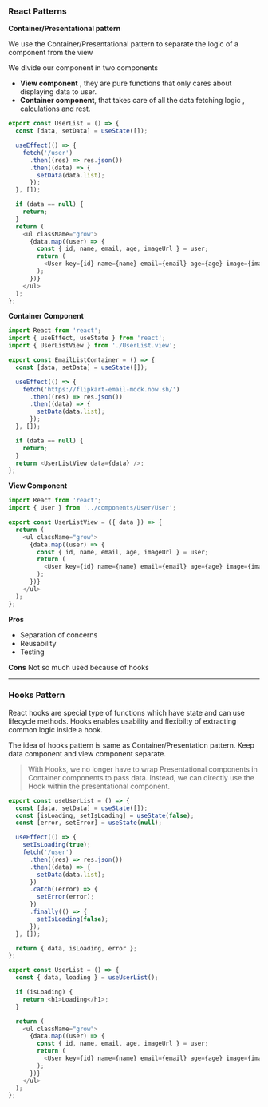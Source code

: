 ### React Patterns

<b>Container/Presentational pattern</b>

We use the Container/Presentational pattern to separate the logic of a component from the view

We divide our component in two components

- **View component** , they are pure functions that only cares about displaying data to user.
- **Container component**, that takes care of all the data fetching logic , calculations and rest.

```js
export const UserList = () => {
  const [data, setData] = useState([]);

  useEffect(() => {
    fetch('/user')
      .then((res) => res.json())
      .then((data) => {
        setData(data.list);
      });
  }, []);

  if (data == null) {
    return;
  }
  return (
    <ul className="grow">
      {data.map((user) => {
        const { id, name, email, age, imageUrl } = user;
        return (
          <User key={id} name={name} email={email} age={age} image={imageUrl} />
        );
      })}
    </ul>
  );
};
```

**Container Component**

```js
import React from 'react';
import { useEffect, useState } from 'react';
import { UserListView } from './UserList.view';

export const EmailListContainer = () => {
  const [data, setData] = useState([]);

  useEffect(() => {
    fetch('https://flipkart-email-mock.now.sh/')
      .then((res) => res.json())
      .then((data) => {
        setData(data.list);
      });
  }, []);

  if (data == null) {
    return;
  }
  return <UserListView data={data} />;
};
```

**View Component**

```js
import React from 'react';
import { User } from '../components/User/User';

export const UserListView = ({ data }) => {
  return (
    <ul className="grow">
      {data.map((user) => {
        const { id, name, email, age, imageUrl } = user;
        return (
          <User key={id} name={name} email={email} age={age} image={imageUrl} />
        );
      })}
    </ul>
  );
};
```

**Pros**

- Separation of concerns
- Reusability
- Testing

**Cons**
Not so much used because of hooks

---

### Hooks Pattern

React hooks are special type of functions which have state and can use lifecycle methods. Hooks enables usability and flexibilty of extracting common logic inside a hook.

The idea of hooks pattern is same as Container/Presentation pattern. Keep data component and view component separate.

> With Hooks, we no longer have to wrap Presentational components in Container components to pass data. Instead, we can directly use the Hook within the presentational component.

```js
export const useUserList = () => {
  const [data, setData] = useState([]);
  const [isLoading, setIsLoading] = useState(false);
  const [error, setError] = useState(null);

  useEffect(() => {
    setIsLoading(true);
    fetch('/user')
      .then((res) => res.json())
      .then((data) => {
        setData(data.list);
      })
      .catch((error) => {
        setError(error);
      })
      .finally(() => {
        setIsLoading(false);
      });
  }, []);

  return { data, isLoading, error };
};
```

```js
export const UserList = () => {
  const { data, loading } = useUserList();

  if (isLoading) {
    return <h1>Loading</h1>;
  }

  return (
    <ul className="grow">
      {data.map((user) => {
        const { id, name, email, age, imageUrl } = user;
        return (
          <User key={id} name={name} email={email} age={age} image={imageUrl} />
        );
      })}
    </ul>
  );
};
```
